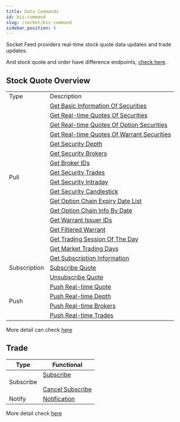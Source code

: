 ```yaml
---
title: Data Commands
id: biz-command
slug: /socket/biz-command
sidebar_position: 5
---
```


Socket Feed providers real-time stock quote data updates and trade updates.

And stock quote and order have difference endpoints, [check here](./hosts).

## Stock Quote Overview

<table>
    <tr>
        <td>Type</td>
        <td>Description</td>
    </tr>
    <tr>
        <td rowspan="16">Pull</td>
        <td><a href="../quote/pull/static">Get Basic Information Of Securities</a></td>
    </tr>
    <tr>
        <td><a href="../quote/pull/quote">Get Real-time Quotes Of Securities</a></td>
    </tr>
    <tr>
        <td><a href="../quote/pull/option-quote">Get Real-time Quotes Of Option Securities</a></td>
    </tr>
    <tr>
        <td><a href="../quote/pull/warrant-quote">Get Real-time Quotes Of Warrant Securities</a></td>
    </tr>
    <tr>
        <td><a href="../quote/pull/depth">Get Security Depth</a></td>
    </tr>
    <tr>
        <td><a href="../quote/pull/brokers">Get Security Brokers</a></td>
    </tr>
    <tr>
        <td><a href="../quote/pull/broker-ids">Get Broker IDs</a></td>
    </tr>
    <tr>
        <td><a href="../quote/pull/trade">Get Security Trades</a></td>
    </tr>
    <tr>
        <td><a href="../quote/pull/intraday">Get Security Intraday</a></td>
    </tr>
    <tr>
        <td><a href="../quote/pull/candlestick">Get Security Candlestick</a></td>
    </tr>
    <tr>
        <td><a href="../quote/pull/optionchain-date">Get Option Chain Expiry Date List</a></td>
    </tr>
    <tr>
        <td><a href="../quote/pull/optionchain-date-strike">Get Option Chain Info By Date</a></td>
    </tr>
    <tr>
        <td><a href="../quote/pull/issuer">Get Warrant Issuer IDs</a></td>
    </tr>
    <tr>
        <td><a href="../quote/pull/warrant-filter">Get Filtered Warrant</a></td>
    </tr>
    <tr>
        <td><a href="../quote/pull/trade-session">Get Trading Session Of The Day</a></td>
    </tr>
    <tr>
        <td><a href="../quote/pull/trade-day">Get Market Trading Days</a></td>
    </tr>
    <tr>
        <td rowspan="3">Subscription</td>
        <td><a href="../quote/subscribe/subscription">Get Subscription Information</a></td>
    </tr>
    <tr>
        <td><a href="../quote/subscribe/subscribe">Subscribe Quote</a></td>
    </tr>
    <tr>
        <td><a href="../quote/subscribe/unsubscribe">Unsubscribe Quote</a></td>
    </tr>
    <tr>
        <td rowspan="4">Push</td>
        <td><a href="../quote/push/quote">Push Real-time Quote</a></td>
    </tr>
    <tr>
        <td><a href="../quote/push/depth">Push Real-time Depth</a></td>
    </tr>
    <tr>
        <td><a href="../quote/push/broker">Push Real-time Brokers</a></td>
    </tr>
    <tr>
        <td><a href="../quote/push/trade">Push Real-time Trades</a></td>
    </tr>
</table>

More detail can check [here](../quote/overview#quote-api-overview)

## Trade

| Type      | Functional                                                                                                     |
| --------- | -------------------------------------------------------------------------------------------------------------- |
| Subscribe | [Subscribe](../trade/trade-push#subscribe) <br/><br/> [Cancel Subscribe](../trade/trade-push#cancel-subscribe) |
| Notify    | [Notification](../trade/trade-push#notification)                                                               |

More detail check [here](../trade/trade-push)
